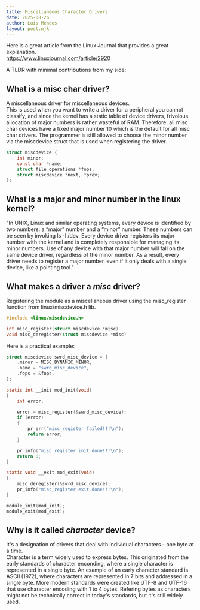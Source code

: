 ```yaml
---
title: Miscellaneous Character Drivers
date: 2025-08-26
author: Luis Mendes
layout: post.njk
---
```


Here is a great article from the Linux Journal that provides a great explanation.  
<https://www.linuxjournal.com/article/2920>  

A TLDR with minimal contributions from my side:

## What is a misc char driver?  

A miscellaneous driver for miscellaneous devices.  
This is used when you want to write a driver for a peripheral you cannot classify, and since the kernel has a static table of device drivers, frivolous allocation of major numbers is rather wasteful of RAM. Therefore, all misc char devices have a fixed major number 10 which is the default for all misc char drivers. The programmer is still allowed to choose the minor number via the miscdevice struct that is used when registering the driver.  

```c
struct miscdevice {
    int minor;
    const char *name;
    struct file_operations *fops;
    struct miscdevice *next, *prev;
};
```

## What is a major and minor number in the linux kernel?  

"In UNIX, Linux and similar operating systems, every device is identified by two numbers: a “major” number and a “minor” number. These numbers can be seen by invoking ls -l /dev. Every device driver registers its major number with the kernel and is completely responsible for managing its minor numbers. Use of any device with that major number will fall on the same device driver, regardless of the minor number. As a result, every driver needs to register a major number, even if it only deals with a single device, like a pointing tool."

## What makes a driver a *misc* driver?  

Registering the module as a miscellaneous driver using the misc_register function from linux/miscdevice.h lib.  

```c
#include <linux/miscdevice.h>

int misc_register(struct miscdevice *misc)
void misc_deregister(struct miscdevice *misc)
```

Here is a practical example:

```c
struct miscdevice swrd_misc_device = {
    .minor = MISC_DYNAMIC_MINOR,
    .name = "swrd_misc_device",
    .fops = &fops,
};

static int __init mod_init(void)
{
    int error;

    error = misc_register(&swrd_misc_device);
    if (error)
    {
        pr_err("misc_register failed!!!\n");
        return error;
    }

    pr_info("misc_register init done!!!\n");
    return 0;
}

static void __exit mod_exit(void)
{
    misc_deregister(&swrd_misc_device);
    pr_info("misc_register exit done!!!\n");
}

module_init(mod_init);
module_exit(mod_exit);
```

## Why is it called *character* device?

It's a designation of drivers that deal with individual characters - one byte at a time.  
Character is a term widely used to express bytes. This originated from the early standards of character enconding, where a single character is represented in a single byte. An example of an early character standard is ASCII (1972), where characters are represented in 7 bits and addressed in a single byte. More modern standards were created like UTF-8 and UTF-16 that use character encoding with 1 to 4 bytes. Refering bytes as characters might not be technically correct in today's standards, but it's still widely used.
